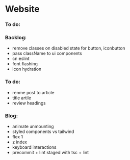 # Website

### To do:

### Backlog:

- remove classes on disabled state for button, iconbutton
- pass className to ui components
- cn eslint
- font flashing
- icon hydration

### To do:

- renme post to article
- title artile
- review headings

### Blog:

- animate unmounting
- styled components vs tailwind
- flex 1
- z index
- keyboard interactions
- precommit + lint staged with tsc + lint
